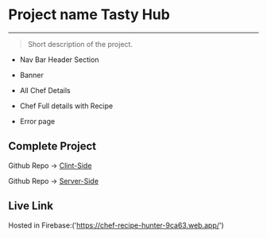 # Project name Tasty Hub

---

> Short description of the project.

- Nav Bar Header Section

* Banner

- All Chef Details

* Chef Full details with Recipe

* Error page

## Complete Project

Github Repo -> [Clint-Side]('https://github.com/programming-hero-web-course-4/b7a10-chef-recipe-hunter-client-side-Rafid1149')

Github Repo -> [Server-Side]('https://github.com/programming-hero-web-course-4/b7a10-chef-recipe-hunter-server-side-Rafid1149')

## Live Link

Hosted in Firebase:('https://chef-recipe-hunter-9ca63.web.app/')
